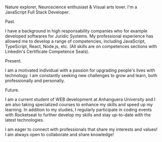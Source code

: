 Nature explorer, Neuroscience enthusiast & Visual arts lover.
I'm a JavaScript Full Stack Developer.

Past.

I have a background in high responsability companies who for example developed softwares for Juridic Systems. My professional experience has allowed me to develop a range of competencies, including JavaScript, TypeScript, React, Node.js, etc. (All skills are on competences sections with Linkedin's Certificate Competence Seals).

Present.

I am a motivated individual with a passion for upgrading people's lives with technology. I am constantly seeking new challenges to grow and learn, both professionally and personally.

Future.

I am a current student of WEB development at Anhanguera University and I am also taking specialized courses to enhance my skills and speed up my learning. In addition to my studies, I regularly participate in coding events with Rocketseat to further develop my skills and stay up-to-date with the latest technologies.

I am eager to connect with professionals that share my interests and values! I am always open to collaborate and share knowledge!
